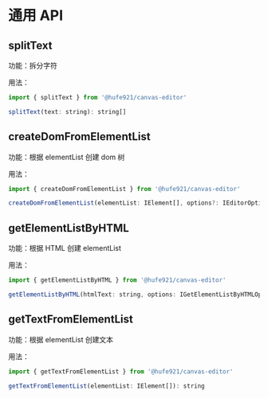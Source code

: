 # 通用 API

## splitText

功能：拆分字符

用法：

```javascript
import { splitText } from '@hufe921/canvas-editor'

splitText(text: string): string[]
```

## createDomFromElementList

功能：根据 elementList 创建 dom 树

用法：

```javascript
import { createDomFromElementList } from '@hufe921/canvas-editor'

createDomFromElementList(elementList: IElement[], options?: IEditorOption): HTMLDivElement
```

## getElementListByHTML

功能：根据 HTML 创建 elementList

用法：

```javascript
import { getElementListByHTML } from '@hufe921/canvas-editor'

getElementListByHTML(htmlText: string, options: IGetElementListByHTMLOption): IElement[]
```

## getTextFromElementList

功能：根据 elementList 创建文本

用法：

```javascript
import { getTextFromElementList } from '@hufe921/canvas-editor'

getTextFromElementList(elementList: IElement[]): string
```
